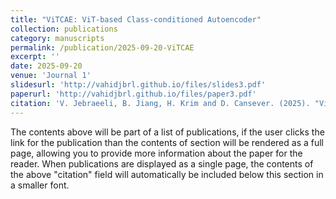 ```yaml
---
title: "ViTCAE: ViT-based Class-conditioned Autoencoder"
collection: publications
category: manuscripts
permalink: /publication/2025-09-20-ViTCAE
excerpt: ''
date: 2025-09-20
venue: 'Journal 1'
slidesurl: 'http://vahidjbrl.github.io/files/slides3.pdf'
paperurl: 'http://vahidjbrl.github.io/files/paper3.pdf'
citation: 'V. Jebraeeli, B. Jiang, H. Krim and D. Cansever. (2025). "ViTCAE: ViT-based Class-conditioned Autoencoder." arXiv.'
---
```


The contents above will be part of a list of publications, if the user clicks the link for the publication than the contents of section will be rendered as a full page, allowing you to provide more information about the paper for the reader. When publications are displayed as a single page, the contents of the above "citation" field will automatically be included below this section in a smaller font.
